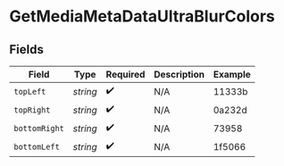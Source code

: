 # GetMediaMetaDataUltraBlurColors


## Fields

| Field              | Type               | Required           | Description        | Example            |
| ------------------ | ------------------ | ------------------ | ------------------ | ------------------ |
| `topLeft`          | *string*           | :heavy_check_mark: | N/A                | 11333b             |
| `topRight`         | *string*           | :heavy_check_mark: | N/A                | 0a232d             |
| `bottomRight`      | *string*           | :heavy_check_mark: | N/A                | 73958              |
| `bottomLeft`       | *string*           | :heavy_check_mark: | N/A                | 1f5066             |